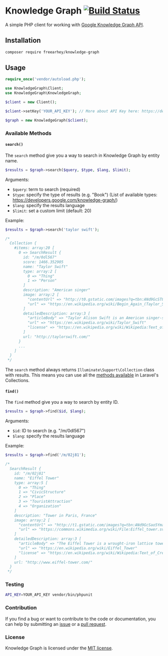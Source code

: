 Knowledge Graph [![Build Status](https://travis-ci.org/freearhey/knowledge-graph.svg?branch=master)](https://travis-ci.org/freearhey/knowledge-graph)
===============

A simple PHP client for working with [Google Knowledge Graph API](https://developers.google.com/knowledge-graph/).

## Installation

```sh
composer require freearhey/knowledge-graph
```

## Usage

```php
require_once('vendor/autoload.php');

use KnowledgeGraph\Client;
use KnowledgeGraph\KnowledgeGraph;

$client = new Client();

$client->setKey('YOUR_API_KEY'); // More about API Key here: https://developers.google.com/knowledge-graph/how-tos/authorizing

$graph = new KnowledgeGraph($client);
```

### Available Methods

#### `search()`

The `search` method give you a way to search in Knowledge Graph by entity name.

```php
$results = $graph->search($query, $type, $lang, $limit);
```

Arguments:

- `$query`: term to search (required)
- `$type`: specify the type of results (e.g. "Book") (List of available types: https://developers.google.com/knowledge-graph/)
- `$lang`: specify the results language
- `$limit`: set a custom limit (default: 20)

Example:

```php
$results = $graph->search('taylor swift');

/*
  Collection {
    #items: array:20 [
      0 => SearchResult {
        id: "/m/0dl567"
        score: 1466.352905
        name: "Taylor Swift"
        type: array:2 [
          0 => "Thing"
          1 => "Person"
        ]
        description: "American singer"
        image: array:2 [
          "contentUrl" => "http://t0.gstatic.com/images?q=tbn:ANd9GcST848UJ0u31E6aoQfb2nnKZFyad7rwNF0ZLOCACGpu4jnboEzV"
          "url" => "https://en.wikipedia.org/wiki/Begin_Again_(Taylor_Swift_song)"
        ]
        detailedDescription: array:3 [
          "articleBody" => "Taylor Alison Swift is an American singer-songwriter. As one of the world's leading contemporary recording artists, she is known for narrative songs about her p ▶"
          "url" => "https://en.wikipedia.org/wiki/Taylor_Swift"
          "license" => "https://en.wikipedia.org/wiki/Wikipedia:Text_of_Creative_Commons_Attribution-ShareAlike_3.0_Unported_License"
        ]
        url: "http://taylorswift.com/"
      }
      ...
    ]
  }
 */
```

The `search` method always returns `Illuminate\Support\Collection` class with results. This means you can use all the [methods available](https://laravel.com/docs/5.6/collections#available-methods) in Laravel's Collections.

#### `find()`

The `find` method give you a way to search by entity ID.

```php
$results = $graph->find($id, $lang);
```

Arguments:

- `$id`: ID to search (e.g. "/m/0dl567")
- `$lang`: specify the results language

Example:

```php
$results = $graph->find('/m/02j81');

/*
  SearchResult { 
    id: "/m/02j81"
    name: "Eiffel Tower"
    type: array:5 [
      0 => "Thing"
      1 => "CivicStructure"
      2 => "Place"
      3 => "TouristAttraction"
      4 => "Organization"
    ]
    description: "Tower in Paris, France"
    image: array:2 [
      "contentUrl" => "http://t1.gstatic.com/images?q=tbn:ANd9GcSao5YmaJqJVcSi60m9ypkaIC6bjKVJdoocuGBzgyTIu4MaMJ-t"
      "url" => "https://commons.wikimedia.org/wiki/File:Eiffel_tower.svg"
    ]
    detailedDescription: array:3 [
      "articleBody" => "The Eiffel Tower is a wrought-iron lattice tower on the Champ de Mars in Paris, France. It is named after the engineer Gustave Eiffel, whose company designed an ▶"
      "url" => "https://en.wikipedia.org/wiki/Eiffel_Tower"
      "license" => "https://en.wikipedia.org/wiki/Wikipedia:Text_of_Creative_Commons_Attribution-ShareAlike_3.0_Unported_License"
    ]
    url: "http://www.eiffel-tower.com/"
  }
 */
```

### Testing

```sh
API_KEY=YOUR_API_KEY vendor/bin/phpunit
```

### Contribution

If you find a bug or want to contribute to the code or documentation, you can help by submitting an [issue](https://github.com/freearhey/knowledge-graph/issues) or a [pull request](https://github.com/freearhey/knowledge-graph/pulls).

### License
Knowledge Graph is licensed under the [MIT license](http://opensource.org/licenses/MIT).